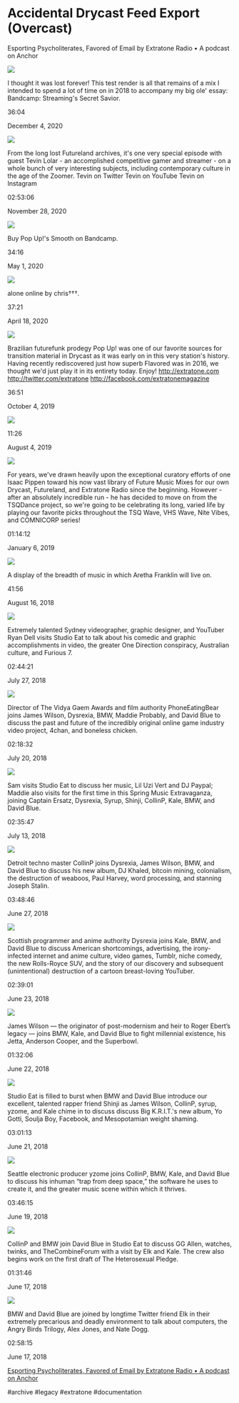 # Accidental Drycast Feed Export (Overcast)
Esporting Psycholiterates, Favored of Email by Extratone Radio • A podcast on Anchor
 
![](Accidental%20Drycast%20Feed%20Export%20(Overcast)/1334-1607077209461-f5bc8ef52d40d.jpg)
  

I thought it was lost forever! This test render is all that remains of a mix I intended to spend a lot of time on in 2018 to accompany my big ole' essay: Bandcamp: Streaming's Secret Savior.

36:04

December 4, 2020

 
![](Accidental%20Drycast%20Feed%20Export%20(Overcast)/1334-1592347088604-8a0c06c774093.jpg)
  

From the long lost Futureland archives, it's one very special episode with guest Tevin Lolar - an accomplished competitive gamer and streamer - on a whole bunch of very interesting subjects, including contemporary culture in the age of the Zoomer. Tevin on Twitter Tevin on YouTube Tevin on Instagram

02:53:06

November 28, 2020

 
![](Accidental%20Drycast%20Feed%20Export%20(Overcast)/1334-1588308829966-266b365e5a31f.jpg)
  

Buy Pop Up!'s Smooth on Bandcamp.

34:16

May 1, 2020

 
![](Accidental%20Drycast%20Feed%20Export%20(Overcast)/1334-1587179551513-190f6b52fc1ef.jpg)
  

alone online by chris†††.

37:21

April 18, 2020

 
![](Accidental%20Drycast%20Feed%20Export%20(Overcast)/1334-1570198705196-3afcb4bf98d5b.jpg)
  

Brazilian futurefunk prodegy Pop Up! was one of our favorite sources for transition material in Drycast as it was early on in this very station's history. Having recently rediscovered just how superb Flavored was in 2016, we thought we'd just play it in its entirety today.  Enjoy! http://extratone.com http://twitter.com/extratone http://facebook.com/extratonemagazine

36:51

October 4, 2019

 
![](Accidental%20Drycast%20Feed%20Export%20(Overcast)/_1334-1592347088604-8a0c06c774093.jpg)
  

11:26

August 4, 2019

 
![](Accidental%20Drycast%20Feed%20Export%20(Overcast)/1334-1546787825974-850263b9c430e.jpg)
  

For years, we've drawn heavily upon the exceptional curatory efforts of one Isaac Pippen toward his now vast library of Future Music Mixes for our own Drycast, Futureland, and Extratone Radio since the beginning. However - after an absolutely incredible run - he has decided to move on from the TSQDance project, so we're going to be celebrating its long, varied life by playing our favorite picks throughout the TSQ Wave, VHS Wave, Nite Vibes, and COMNICORP series!

01:14:12

January 6, 2019

 
![](Accidental%20Drycast%20Feed%20Export%20(Overcast)/1334-1534457531086-02b9c3f7bb885.jpg)
  

A display of the breadth of music in which Aretha Franklin will live on.

41:56

August 16, 2018

 
![](Accidental%20Drycast%20Feed%20Export%20(Overcast)/1334-1531802748922-0295219e31cb1.jpg)
  

Extremely talented Sydney videographer, graphic designer, and YouTuber Ryan Dell visits Studio Eat to talk about his comedic and graphic accomplishments in video, the greater One Direction conspiracy, Australian culture, and Furious 7.

02:44:21

July 27, 2018

 
![](Accidental%20Drycast%20Feed%20Export%20(Overcast)/1334-1531699500129-d1b403ef5d088.jpg)
  

Director of The Vidya Gaem Awards and film authority PhoneEatingBear joins James Wilson, Dysrexia, BMW, Maddie Probably, and David Blue to discuss the past and future of the incredibly original online game industry video project, 4chan, and boneless chicken.

02:18:32

July 20, 2018

 
![](Accidental%20Drycast%20Feed%20Export%20(Overcast)/1334-1530078634684-febb8d000643e.jpg)
  

Sam visits Studio Eat to discuss her music, Lil Uzi Vert and DJ Paypal; Maddie also visits for the first time in this Spring Music Extravaganza, joining Captain Ersatz, Dysrexia, Syrup, Shinji, CollinP, Kale, BMW, and David Blue.

02:35:47

July 13, 2018

 
![](Accidental%20Drycast%20Feed%20Export%20(Overcast)/1334-1530071506767-9515729ebd103.jpg)
  

Detroit techno master CollinP joins Dysrexia, James Wilson, BMW, and David Blue to discuss his new album, DJ Khaled, bitcoin mining, colonialism, the destruction of weaboos, Paul Harvey, word processing, and stanning Joseph Stalin.

03:48:46

June 27, 2018

 
![](Accidental%20Drycast%20Feed%20Export%20(Overcast)/1334-1529269540395-197976653aecc.jpg)
  

Scottish programmer and anime authority Dysrexia joins Kale, BMW, and David Blue to discuss American shortcomings, advertising, the irony-infected internet and anime culture, video games, Tumblr, niche comedy, the new Rolls-Royce SUV, and the story of our discovery and subsequent (unintentional) destruction of a cartoon breast-loving YouTuber.

02:39:01

June 23, 2018

 
![](Accidental%20Drycast%20Feed%20Export%20(Overcast)/1334-1529266546799-a216963479d3f.jpg)
  

James Wilson — the originator of post-modernism and heir to Roger Ebert’s legacy — joins BMW, Kale, and David Blue to fight millennial existence, his Jetta, Anderson Cooper, and the Superbowl.

01:32:06

June 22, 2018

 
![](Accidental%20Drycast%20Feed%20Export%20(Overcast)/1334-1529268390680-37cb0fa39b6a4.jpg)
  

Studio Eat is filled to burst when BMW and David Blue introduce our excellent, talented rapper friend Shinji as James Wilson, CollinP, syrup, yzome, and Kale chime in to discuss discuss Big K.R.I.T.'s new album, Yo Gotti, Soulja Boy, Facebook, and Mesopotamian weight shaming.

03:01:13

June 21, 2018

 
![](Accidental%20Drycast%20Feed%20Export%20(Overcast)/1334-1529265564480-d4bd89b75123c.jpg)
  

Seattle electronic producer yzome joins CollinP, BMW, Kale, and David Blue to discuss his inhuman “trap from deep space,” the software he uses to create it, and the greater music scene within which it thrives.

03:46:15

June 19, 2018

 
![](Accidental%20Drycast%20Feed%20Export%20(Overcast)/1334-1529262994381-c4da780120945.jpg)
  

CollinP and BMW join David Blue in Studio Eat to discuss GG Allen, watches, twinks, and TheCombineForum with a visit by Elk and Kale. The crew also begins work on the first draft of The Heterosexual Pledge.

01:31:46

June 17, 2018

 
![](Accidental%20Drycast%20Feed%20Export%20(Overcast)/1334-1529262690608-eba82e601cbb2.jpg)
  

BMW and David Blue are joined by longtime Twitter friend Elk in their extremely precarious and deadly environment to talk about computers, the Angry Birds Trilogy, Alex Jones, and Nate Dogg.

02:58:15

June 17, 2018

[Esporting Psycholiterates, Favored of Email by Extratone Radio • A podcast on Anchor](https://anchor.fm/extratone/episodes/Esporting-Psycholiterates--Favored-of-Email-en398f)

#archive #legacy #extratone #documentation